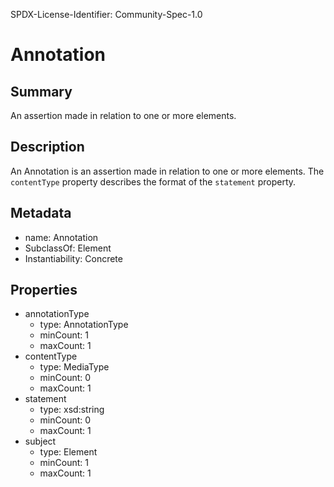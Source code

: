 SPDX-License-Identifier: Community-Spec-1.0

# Annotation

## Summary

An assertion made in relation to one or more elements.

## Description

An Annotation is an assertion made in relation to one or more elements. The `contentType` property describes the format of the `statement` property.

## Metadata

- name: Annotation
- SubclassOf: Element
- Instantiability: Concrete

## Properties

- annotationType
  - type: AnnotationType
  - minCount: 1
  - maxCount: 1
- contentType
  - type: MediaType
  - minCount: 0
  - maxCount: 1
- statement
  - type: xsd:string
  - minCount: 0
  - maxCount: 1
- subject
  - type: Element
  - minCount: 1
  - maxCount: 1
